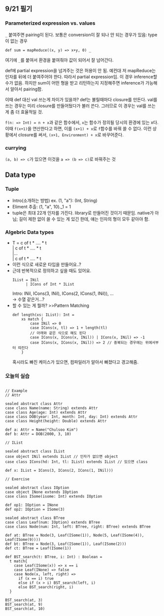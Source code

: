 9/21 필기
-----

### Parameterized expression vs. values

`_` 붙여주면 pairing이 된다.
보통은 conversion이 잘 되나 안 되는 경우가 있음: type이 없는 경우

```
def sum = mapReduce((x, y) => x+y, 0) _
```
여기에 `_`를 붙여서 환경을 붙여줘야 값이 되어서 잘 넘어간다.

def에 partial expression을 넘겨주는 것은 허용이 안 됨.
예컨대 저 mapReduce는 인자를 뒤에 더 붙여주어야 한다.
따라서 partial expression임.
이 경우 inference할 수가 없음.
하지만 sum이 어떤 형을 받고 리턴하는지 지정해주면 inference가 가능해서 알아서 pairing함.

이때 def 대신 val 쓰는게 차이가 있을까?
def는 불릴때마다 closure를 만든다.
val를 쓰는 경우는 미리 closure를 만들어뒀다가 불러 쓴다.
그러므로 이 경우는 val를 쓰는 게 좀 더 효율적일 것.


`f(n: => Int) = n + x`과 같은 함수에서, `x`는 함수가 정의될 당시의 환경에 있는 x다.
이때 `f(x+1)`을 연산한다고 하면, 이를 `(x+1) + x`로 `f`함수를 바꿔 쓸 수 없다.
이런 상황에서 closure를 써서, `(x+1, Environment) + x`로 바꾸어준다.

### currying

`(a, b) => c`가 있으면 이것을 `a => (b => c)`로 바꿔주는 것

## Data type

### Tuple

* Intro(소개하는 방법) ex. (1, "a"): (Int, String)
* Eliment 추출: (1, "a", 10)._1 = 1
* tuple은 최대 22개 인자를 가진다.
library로 만들어진 것이기 때문임. native가 아님;
길이 제한 없이 쓸 수 있는 게 있긴 한데, 얘는 인자의 형이 모두 같아야 함.

### Algebric Data types
* T = c of t * .... * t<br>
| c of t * .... * t<br>
|...<br>
| c of t * .... * t
* 이런 식으로 새로운 타입을 만들어요..?
* 근데 반복적으로 정의하고 싶을 때도 있어요.
    ```
    IList = INil
          | ICons of Int * IList
    ```
    Intro: INil, ICons(3, INil), ICons(2, ICons(1, INil)), ...<br>
    &rarr; 수열 같은거...?
* 할 수 있는 게 뭘까? >>Pattern Matching
    ```
    def length(xs: IList): Int = 
        xs match {
            case INil => 0
            case ICons(x, tl) => 1 + length(tl)
            // 아래와 같은 식으로 해도 된다
            case ICons(x, ICons(x, INil)) | ICons(x, INil) => -1
            case ICons(x, ICons(x, INil)) => 2 // 중복되는 경우에는 위에서부터 따진다
        }
    ```
    혹시라도 빠진 케이스가 있으면, 컴파일러가 알아서 빠졌다고 경고해줌.


### 오늘의 실습

```

// Example
// Attr

sealed abstract class Attr
case class Name(name: String) extends Attr
case class Age(age: Int) extends Attr
case class DOB(year: Int, month: Int, day: Int) extends Attr
case class Height(height: Double) extends Attr

def a: Attr = Name("Chulsoo Kim")
def b: Attr = DOB(2000, 3, 10)

// IList

sealed abstract class IList
case object INil extends IList // 인자가 없으면 object
case class ICons(hd: Int, tl: IList) extends IList // 있으면 class

def x: IList = ICons(3, ICons(2, ICons(1, INil)))

// Exercise

sealed abstract class IOption
case object INone extends IOption
case class ISome(isome: Int) extends IOption

def op1: IOption = INone
def op2: IOption = ISome(3)

sealed abstract class BTree
case class Leaf(num: IOption) extends BTree
case class Node(num: Int, left: BTree, right: BTree) extends BTree

def at: BTree = Node(3, Leaf(ISome(1)), Node(5, Leaf(ISome(4)), Leaf(ISome(9))))
def bt: BTree = Node(3, Leaf(ISome(1)), Leaf(ISome(2)))
def ct: BTree = Leaf(ISome(1))

def BST_search(t: BTree, i: Int) : Boolean =
  t match{
    case Leaf(ISome(x)) => x == i
    case Leaf(INone) => false
    case Node(x, left, right) =>
      if (x == i) true
      else if (x > i) BST_search(left, i)
      else BST_search(right, i)
  }

BST_search(at, 3)
BST_search(at, 9)
BST_search(at, 10)
```
